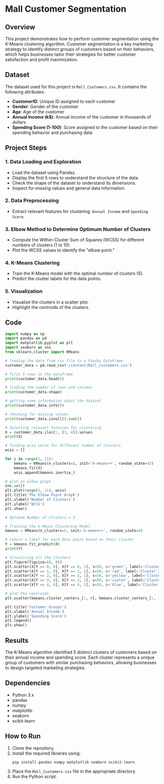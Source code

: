 # Mall Customer Segmentation

## Overview
This project demonstrates how to perform customer segmentation using the K-Means clustering algorithm. Customer segmentation is a key marketing strategy to identify distinct groups of customers based on their behaviors, which helps businesses tailor their strategies for better customer satisfaction and profit maximization.

## Dataset
The dataset used for this project is `Mall_Customers.csv`. It contains the following attributes:
- **CustomerID**: Unique ID assigned to each customer
- **Gender**: Gender of the customer
- **Age**: Age of the customer
- **Annual Income (k$)**: Annual income of the customer in thousands of dollars
- **Spending Score (1-100)**: Score assigned to the customer based on their spending behavior and purchasing data

## Project Steps

### 1. Data Loading and Exploration
- Load the dataset using Pandas.
- Display the first 5 rows to understand the structure of the data.
- Check the shape of the dataset to understand its dimensions.
- Inspect for missing values and general data information.

### 2. Data Preprocessing
- Extract relevant features for clustering: `Annual Income` and `Spending Score`.

### 3. Elbow Method to Determine Optimum Number of Clusters
- Compute the Within-Cluster Sum of Squares (WCSS) for different numbers of clusters (1 to 10).
- Plot the WCSS values to identify the "elbow point."

### 4. K-Means Clustering
- Train the K-Means model with the optimal number of clusters (5).
- Predict the cluster labels for the data points.

### 5. Visualization
- Visualize the clusters in a scatter plot.
- Highlight the centroids of the clusters.

## Code
```python
import numpy as np
import pandas as pd
import matplotlib.pyplot as plt
import seaborn as sns
from sklearn.cluster import KMeans

# loading the data from csv file to a Pandas DataFrame
customer_data = pd.read_csv('/content/Mall_Customers.csv')

# first 5 rows in the dataframe
print(customer_data.head())

# finding the number of rows and columns
print(customer_data.shape)

# getting some information about the dataset
print(customer_data.info())

# checking for missing values
print(customer_data.isnull().sum())

# Selecting relevant features for clustering
X = customer_data.iloc[:, [3, 4]].values
print(X)

# finding wcss value for different number of clusters
wcss = []

for i in range(1, 11):
    kmeans = KMeans(n_clusters=i, init='k-means++', random_state=42)
    kmeans.fit(X)
    wcss.append(kmeans.inertia_)

# plot an elbow graph
sns.set()
plt.plot(range(1, 11), wcss)
plt.title('The Elbow Point Graph')
plt.xlabel('Number of Clusters')
plt.ylabel('WCSS')
plt.show()

# Optimum Number of Clusters = 5

# Training the k-Means Clustering Model
kmeans = KMeans(n_clusters=5, init='k-means++', random_state=0)

# return a label for each data point based on their cluster
Y = kmeans.fit_predict(X)
print(Y)

# Visualizing all the Clusters
plt.figure(figsize=(8, 8))
plt.scatter(X[Y == 0, 0], X[Y == 0, 1], s=50, c='green', label='Cluster 1')
plt.scatter(X[Y == 1, 0], X[Y == 1, 1], s=50, c='red', label='Cluster 2')
plt.scatter(X[Y == 2, 0], X[Y == 2, 1], s=50, c='yellow', label='Cluster 3')
plt.scatter(X[Y == 3, 0], X[Y == 3, 1], s=50, c='violet', label='Cluster 4')
plt.scatter(X[Y == 4, 0], X[Y == 4, 1], s=50, c='blue', label='Cluster 5')

# plot the centroids
plt.scatter(kmeans.cluster_centers_[:, 0], kmeans.cluster_centers_[:, 1], s=100, c='cyan', label='Centroids')

plt.title('Customer Groups')
plt.xlabel('Annual Income')
plt.ylabel('Spending Score')
plt.legend()
plt.show()
```

## Results
The K-Means algorithm identified 5 distinct clusters of customers based on their annual income and spending score. Each cluster represents a unique group of customers with similar purchasing behaviors, allowing businesses to design targeted marketing strategies.

## Dependencies
- Python 3.x
- pandas
- numpy
- matplotlib
- seaborn
- scikit-learn

## How to Run
1. Clone the repository.
2. Install the required libraries using:
   ```bash
   pip install pandas numpy matplotlib seaborn scikit-learn
   ```
3. Place the `Mall_Customers.csv` file in the appropriate directory.
4. Run the Python script.
